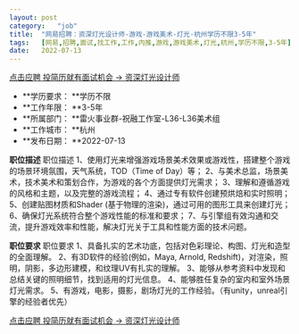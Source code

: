 ```yaml
---
layout:	post
category:	"job"
title:	"网易招聘：资深灯光设计师-游戏-游戏美术-灯光-杭州学历不限3-5年"
tags:	[网易,招聘,面试,找工作,工作,内推,游戏,游戏美术,灯光,杭州,学历不限,3-5年]
date:	2022-07-13
---
```


[点击应聘 投简历就有面试机会 -> 资深灯光设计师](http://mobile.bole.netease.com/bole/boleDetail?id=28991&employeeId=346f03c3cda5f04c&key=all)



- **学历要求： **学历不限
- **工作年限： **3-5年
- **所属部门： **雷火事业群-祝融工作室-L36-L36美术组
- **工作城市： **杭州
- **发布日期： **2022-07-13



**职位描述**
职位描述
1、使用灯光来增强游戏场景美术效果或游戏性，搭建整个游戏的场景环境氛围，天气系统，TOD（Time of Day）等；
2、与美术总监，场景美术，技术美术和策划合作，为游戏的各个方面提供灯光需求；
3、理解和遵循游戏的风格和主题，以及完整的游戏流程；
4、通过专有软件创建预烘焙和实时照明；
5、创建贴图材质和Shader (基于物理的渲染)，通过可用的图形工具来创建灯光；
6、确保灯光系统符合整个游戏性能的标准和要求；
7、与引擎组有效沟通和交流，提升游戏效率和性能，解决灯光关于工具和性能方面的技术问题。




**职位要求**
职位要求
1、具备扎实的艺术功底，包括对色彩理论、构图、灯光和造型的全面理解。
2、有3D软件的经验(例如，Maya, Arnold, Redshift)，对渲染，照明，阴影，多边形建模，和纹理UV有扎实的理解。
3、能够从参考资料中发现和总结关键的照明细节，找到适用的灯光信息。
4、能够胜任复杂的室内和室外场景灯光需求。
5、有游戏，电影，摄影，剧场灯光的工作经验。（有unity，unreal引擎的经验者优先）



[点击应聘 投简历就有面试机会 -> 资深灯光设计师](http://mobile.bole.netease.com/bole/boleDetail?id=28991&employeeId=346f03c3cda5f04c&key=all)